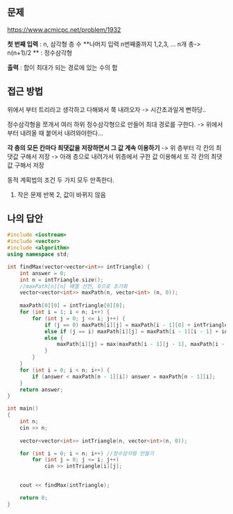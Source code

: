 ## 문제
https://www.acmicpc.net/problem/1932

**첫 번째 입력** : n, 삼각형 층 수
**나머지 입력 n번째줄까지 1,2,3, ... n개 총-> n(n+1)/2 ** : 정수삼각형

**출력** : 합이 최대가 되는 경로에 있는 수의 합

## 접근 방법

위에서 부터 트리라고 생각하고 다해봐서 쭉 내려오자
-> 시간초과일게 뻔하당..

정수삼각형을 쪼개서 여러 하위 정수삼각형으로 만들어 최대 경로를 구한다.
-> 위에서 부터 내려올 때 붙어서 내려와야한다...

**각 층의 모든 칸마다 최댓값을 저장하면서 그 값 계속 이용하기**
-> 위 층부터 각 칸의 최댓값 구해서 저장
-> 아래 층으로 내려가서 위층에서 구한 값 이용해서 또 각 칸의 최댓값 구해서 저장

동적 계획법의 조건 두 가지 모두 만족한다.
1. 작은 문제 반복
2, 값이 바뀌지 않음

## 나의 답안
```c++
#include <iostream>
#include <vector>
#include <algorithm>
using namespace std;

int findMax(vector<vector<int>> intTriangle) {
    int answer = 0;
    int n = intTriangle.size();
    //maxPath[n][n] 배열 선언, 0으로 초기화
    vector<vector<int>> maxPath(n, vector<int> (n, 0));
    
    maxPath[0][0] = intTriangle[0][0];
    for (int i = 1; i < n; i++) {
        for (int j = 0; j <= i; j++) {
            if (j == 0) maxPath[i][j] = maxPath[i - 1][0] + intTriangle[i][j];
            else if (j == i) maxPath[i][j] = maxPath[i - 1][i - 1] + intTriangle[i][j];
            else {
                maxPath[i][j] = max(maxPath[i - 1][j - 1], maxPath[i - 1][j]) + intTriangle[i][j];
            }
        }
    }
    for (int i = 0; i < n; i++) {
        if (answer < maxPath[n - 1][i]) answer = maxPath[n - 1][i];
    }
    return answer;
}

int main()
{
	int n;
	cin >> n;
	
	vector<vector<int>> intTriangle(n, vector<int>(n, 0));

    for (int i = 0; i < n; i++) //정수삼각형 만들기
        for (int j = 0; j <= i; j++)
            cin >> intTriangle[i][j];
       

    cout << findMax(intTriangle);

	return 0;
}
```
